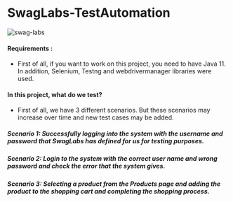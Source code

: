 # SwagLabs-TestAutomation
![swag-labs](https://user-images.githubusercontent.com/37777649/160365380-de6d0f8e-910e-4a07-8751-bb54b4353e01.png)

#### Requirements : 

* First of all, if you want to work on this project, you need to have Java 11. In addition, Selenium, Testng and webdrivermanager libraries were used. 

#### In this project, what do we test?

* First of all, we have 3 different scenarios. But these scenarios may increase over time and new test cases may be added. 

##### Scenario 1: Successfully logging into the system with the username and password that SwagLabs has defined for us for testing purposes. 
##### Scenario 2: Login to the system with the correct user name and wrong password and check the error that the system gives. 
##### Scenario 3: Selecting a product from the Products page and adding the product to the shopping cart and completing the shopping process. 
